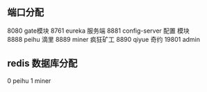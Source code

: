 
## 端口分配
8080 gate模块
8761 eureka 服务端
8881 config-server 配置 模块   
8888 peihu 滴里
8889 miner 疯狂矿工
8890 qiyue 奇约
19801  admin 

 
 
 
 ## redis  数据库分配
 0  peihu
 1 miner
 
